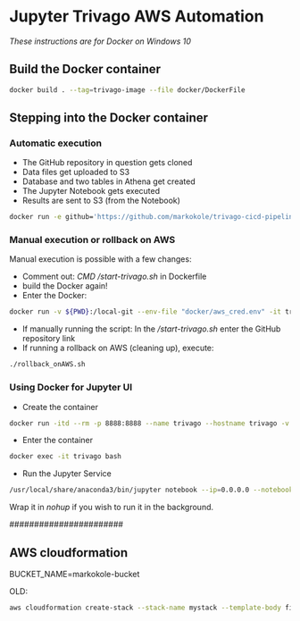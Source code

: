 # Jupyter Trivago AWS Automation

*These instructions are for Docker on Windows 10*

## Build the Docker container

```bash
docker build . --tag=trivago-image --file docker/DockerFile
```

## Stepping into the Docker container

### Automatic execution

* The GitHub repository in question gets cloned
* Data files get uploaded to S3
* Database and two tables in Athena get created
* The Jupyter Notebook gets executed
* Results are sent to S3 (from the Notebook)

```bash
docker run -e github='https://github.com/markokole/trivago-cicd-pipeline-aws.git' --env-file "docker/aws_cred.env" -it trivago-image

```

### Manual execution or rollback on AWS

Manual execution is possible with a few changes:

* Comment out: *CMD /start-trivago.sh* in Dockerfile
* build the Docker again!
* Enter the Docker:

```bash
docker run -v ${PWD}:/local-git --env-file "docker/aws_cred.env" -it trivago-image
```

* If manually running the script: In the */start-trivago.sh* enter the GitHub repository link
* If running a rollback on AWS (cleaning up), execute:

```bash
./rollback_onAWS.sh
```

### Using Docker for Jupyter UI

* Create the container

```bash
docker run -itd --rm -p 8888:8888 --name trivago --hostname trivago -v ${PWD}:/local-git --env-file "docker/aws_cred.env" trivago-image
```

* Enter the container

```bash
docker exec -it trivago bash
```

* Run the Jupyter Service

```bash
/usr/local/share/anaconda3/bin/jupyter notebook --ip=0.0.0.0 --notebook-dir=/local-git --allow-root
```

Wrap it in *nohup* if you wish to run it in the background.

#######################

## AWS cloudformation

BUCKET_NAME=markokole-bucket

OLD:

```bash
aws cloudformation create-stack --stack-name mystack --template-body file://local-git/trivago_files/datalake/template.yml  --parameters ParameterKey=BucketName,ParameterValue=mystack-bucket
```
